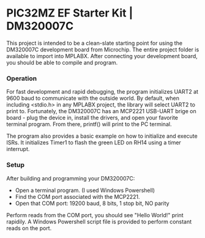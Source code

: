 # PIC32MZ EF Starter Kit | DM320007C #

This project is intended to be a clean-slate starting point for using the DM320007C development
board from Microchip. The entire project folder is available to import into MPLABX. After
connecting your development board, you should be able to compile and program.

### Operation ###

For fast development and rapid debugging, the program initializes UART2 at 9600 baud to
communicate with the outside world. By default, when including <stdio.h> in any MPLABX
project, the library will select UART2 to print to. Fortunately, the DM320007C has an
MCP2221 USB-UART brige on board - plug the device in, install the drivers, and open
your favorite terminal program. From there, printf() will print to the PC terminal.

The program also provides a basic example on how to initialize and execute ISRs. It
initializes Timer1 to flash the green LED on RH14 using a timer interrupt.

### Setup ###

After building and programming your DM320007C:

* Open a terminal program. (I used Windows Powershell)
* Find the COM port associated with the MCP2221.
* Open that COM port: 19200 baud, 8 bits, 1 stop bit, NO parity

Perform reads from the COM port, you should see "Hello World!" print rapidily. A
Windows Powershell script file is provided to perform constant reads on the port.


